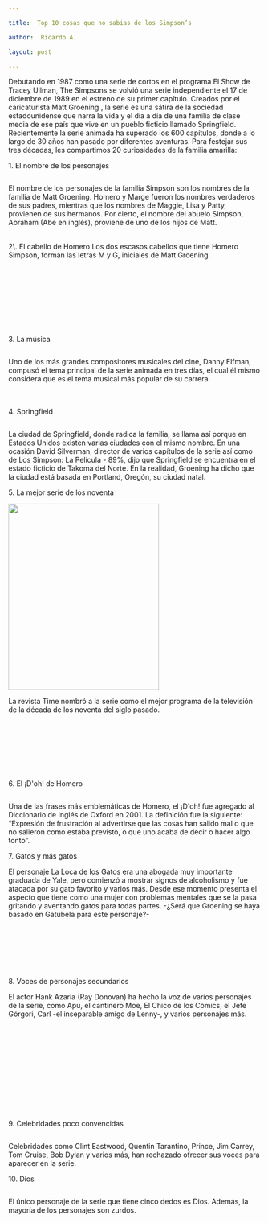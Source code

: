 ```yaml
---

title:  Top 10 cosas que no sabias de los Simpson’s

author:  Ricardo A.

layout: post

---
```



Debutando en 1987 como una serie de cortos en el programa El Show de Tracey Ullman, The Simpsons se volvió una serie independiente el 17 de diciembre de 1989 en el estreno de su primer capítulo. Creados por el caricaturista Matt Groening , la serie es una sátira de la sociedad estadounidense que narra la vida y el día a día de una familia de clase media de ese país que vive en un pueblo ficticio llamado Springfield. Recientemente la serie animada ha superado los 600 capítulos, donde a lo largo de 30 años han pasado por diferentes aventuras. Para festejar sus tres décadas, les compartimos 20 curiosidades de la familia amarilla:  


1\. El nombre de los personajes  

<span class="image right"><img src="{{ 'assets/top-10-cosas-que-no-sabias-de-los-Simpson’s/images/image5.gif' | relative_url }}" alt="" /></span>
  

El nombre de los personajes de la familia Simpson son los nombres de la familia de Matt Groening. Homero y Marge fueron los nombres verdaderos de sus padres, mientras que los nombres de Maggie, Lisa y Patty, provienen de sus hermanos. Por cierto, el nombre del abuelo Simpson, Abraham (Abe en inglés), proviene de uno de los hijos de Matt.  

  
<br>
2\. El cabello de Homero    
Los dos escasos cabellos que tiene Homero Simpson, forman las letras M y G, iniciales de Matt Groening.  
<span class="image left"><img src="{{ 'assets/top-10-cosas-que-no-sabias-de-los-Simpson’s/images/image9.gif' | relative_url }}" alt="" /></span>


<br><br><br><br><br><br><br><br>
3\. La música  

<span class="image left"><img src="{{ 'assets/top-10-cosas-que-no-sabias-de-los-Simpson’s/images/image6.gif' | relative_url }}" alt="" /></span>
  

Uno de los más grandes compositores musicales del cine, Danny Elfman, compusó el tema principal de la serie animada en tres días, el cual él mismo considera que es el tema musical más popular de su carrera.  


<br><br>
4\. Springfield  

<span class="image left"><img src="{{ 'assets/top-10-cosas-que-no-sabias-de-los-Simpson’s/images/image10.gif' | relative_url }}" alt="" /></span>
  

La ciudad de Springfield, donde radica la familia, se llama así porque en Estados Unidos existen varias ciudades con el mismo nombre. En una ocasión David Silverman, director de varios capítulos de la serie así como de Los Simpson: La Película - 89%, dijo que Springfield se encuentra en el estado ficticio de Takoma del Norte. En la realidad, Groening ha dicho que la ciudad está basada en Portland, Oregón, su ciudad natal.  

 

5\. La mejor serie de los noventa  

<span class="image left"><img src="{{ 'assets/top-10-cosas-que-no-sabias-de-los-Simpson’s/images/image3.jpg' | relative_url }}" alt=""  height="370" width="300"/></span>
  

La revista Time nombró a la serie como el mejor programa de la televisión de la década de los noventa del siglo pasado.  

<br><br><br><br><br><br>

6\. El ¡D'oh! de Homero  

<span class="image left"><img src="{{ 'assets/top-10-cosas-que-no-sabias-de-los-Simpson’s/images/image7.gif' | relative_url }}" alt="" /></span>
  

Una de las frases más emblemáticas de Homero, el ¡D'oh! fue agregado al Diccionario de Inglés de Oxford en 2001. La definición fue la siguiente: “Expresión de frustración al advertirse que las cosas han salido mal o que no salieron como estaba previsto, o que uno acaba de decir o hacer algo tonto”.  


7\. Gatos y más gatos  
  

El personaje La Loca de los Gatos era una abogada muy importante graduada de Yale, pero comienzó a mostrar signos de alcoholismo y fue atacada por su gato favorito y varios más. Desde ese momento presenta el aspecto que tiene como una mujer con problemas mentales que se la pasa gritando y aventando gatos para todas partes. -¿Será que Groening se haya basado en Gatúbela para este personaje?-  
<span class="image left"><img src="{{ 'assets/top-10-cosas-que-no-sabias-de-los-Simpson’s/images/image8.gif' | relative_url }}" alt="" /></span>


<br><br><br><br><br><br>
8\. Voces de personajes secundarios  
  
El actor Hank Azaria (Ray Donovan) ha hecho la voz de varios personajes de la serie, como Apu, el cantinero Moe, El Chico de los Cómics, el Jefe Górgori, Carl -el inseparable amigo de Lenny-, y varios personajes más.  
<span class="image left"><img src="{{ 'assets/top-10-cosas-que-no-sabias-de-los-Simpson’s/images/image4.gif' | relative_url }}" alt="" /></span>



<br><br><br><br><br><br><br><br><br><br><br>
9\. Celebridades poco convencidas  

<span class="image right"><img src="{{ 'assets/top-10-cosas-que-no-sabias-de-los-Simpson’s/images/image1.gif' | relative_url }}" alt="" /></span>
  

Celebridades como Clint Eastwood, Quentin Tarantino, Prince, Jim Carrey, Tom Cruise, Bob Dylan y varios más, han rechazado ofrecer sus voces para aparecer en la serie.  



10\. Dios  

<span class="image left"><img src="{{ 'assets/top-10-cosas-que-no-sabias-de-los-Simpson’s/images/image2.gif' | relative_url }}" alt="" /></span>
  

El único personaje de la serie que tiene cinco dedos es Dios. Además, la mayoría de los personajes son zurdos.

